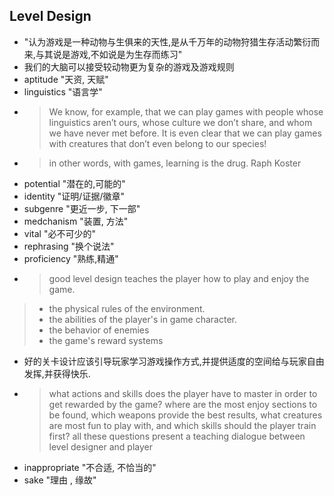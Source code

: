 ## Level Design
* "认为游戏是一种动物与生俱来的天性,是从千万年的动物狩猎生存活动繁衍而来,与其说是游戏,不如说是为生存而练习"
* 我们的大脑可以接受较动物更为复杂的游戏及游戏规则
* aptitude "天资, 天赋"
* linguistics "语言学"
* > We know, for example, that
we can play games with people whose linguistics aren’t ours, whose culture we
don’t share, and whom we have never met before. It is even clear that we can play
games with creatures that don’t even belong to our species! 
* > in other words, with games, learning is the drug. Raph Koster
* potential "潜在的,可能的"
* identity "证明/证据/徽章"
* subgenre "更近一步, 下一部"
* medchanism "装置, 方法"
* vital "必不可少的"
* rephrasing "换个说法"
* proficiency "熟练,精通"
* > good level design teaches the player how to play and enjoy the game.
> * the physical rules of the environment. 
> * the abilities of the player's in game character. 
> * the behavior of enemies
> * the game's reward systems
* 好的关卡设计应该引导玩家学习游戏操作方式,并提供适度的空间给与玩家自由发挥,并获得快乐.
* > what actions and skills does the player have to master in order to get rewarded by the game? where are the most enjoy sections to be found, which weapons provide the best results, what creatures are most fun to play with, and which skills should the player train first? all these questions present a teaching dialogue between level designer and player
* inappropriate "不合适, 不恰当的"
* sake "理由 , 缘故"
